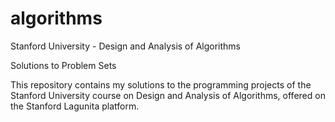 # algorithms
Stanford University - Design and Analysis of Algorithms

Solutions to Problem Sets

This repository contains my solutions to the programming projects of the Stanford University course on Design and Analysis of Algorithms, offered on the Stanford Lagunita platform.
